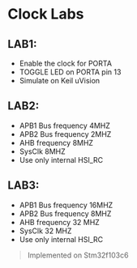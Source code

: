 # Clock Labs


## LAB1:
- Enable the clock for PORTA
- TOGGLE LED on PORTA pin 13
- Simulate on Keil uVision

## LAB2:
- APB1 Bus frequency 4MHZ
- APB2 Bus frequency 2MHZ
- AHB frequency 8MHZ
- SysClk 8MHZ
- Use only internal HSI_RC

## LAB3:
- APB1 Bus frequency 16MHZ
- APB2 Bus frequency 8MHZ
- AHB frequency 32 MHZ
- SysClk 32 MHZ
- Use only internal HSI_RC

> Implemented on Stm32f103c6